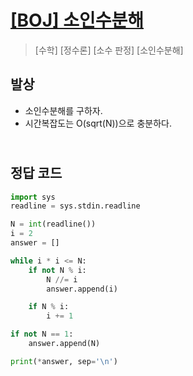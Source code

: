 # [[BOJ] 소인수분해](https://www.acmicpc.net/problem/11653)

> [수학] [정수론] [소수 판정] [소인수분해]

## 발상

- 소인수분해를 구하자.
- 시간복잡도는 O(sqrt(N))으로 충분하다.

## <br>정답 코드

```python
import sys
readline = sys.stdin.readline

N = int(readline())
i = 2
answer = []

while i * i <= N:
    if not N % i:
        N //= i
        answer.append(i)

    if N % i:
        i += 1

if not N == 1:
    answer.append(N)

print(*answer, sep='\n')
```
